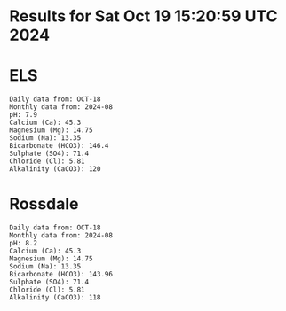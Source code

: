 # Results for Sat Oct 19 15:20:59 UTC 2024
# ELS
```
Daily data from: OCT-18
Monthly data from: 2024-08
pH: 7.9
Calcium (Ca): 45.3
Magnesium (Mg): 14.75
Sodium (Na): 13.35
Bicarbonate (HCO3): 146.4
Sulphate (SO4): 71.4
Chloride (Cl): 5.81
Alkalinity (CaCO3): 120
```
# Rossdale
```
Daily data from: OCT-18
Monthly data from: 2024-08
pH: 8.2
Calcium (Ca): 45.3
Magnesium (Mg): 14.75
Sodium (Na): 13.35
Bicarbonate (HCO3): 143.96
Sulphate (SO4): 71.4
Chloride (Cl): 5.81
Alkalinity (CaCO3): 118
```
